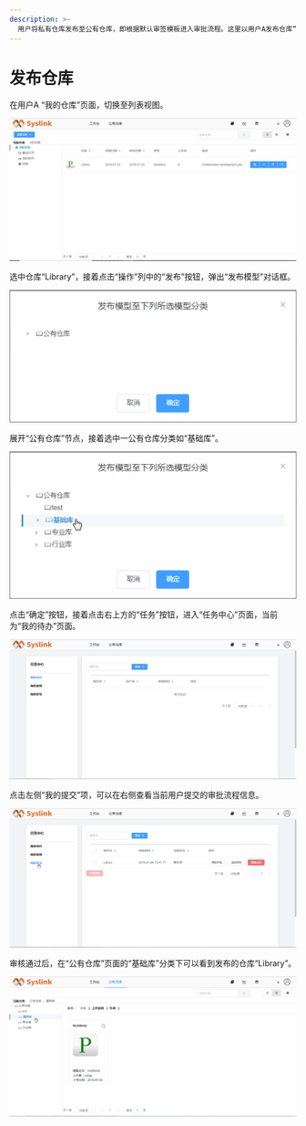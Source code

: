 ```yaml
---
description: >-
  用户将私有仓库发布至公有仓库，即根据默认审签模板进入审批流程。这里以用户A发布仓库“Library”至公有仓库为例，仓库“Library”的内容不为空，否则发布失败。
---
```


# 发布仓库

在用户A “我的仓库”页面，切换至列表视图。

![&#x201C;&#x6211;&#x7684;&#x4ED3;&#x5E93;&#x201D;&#x9875;&#x9762;](../../../.gitbook/assets/fa-bu-cang-ku-1.png)

选中仓库“Library”，接着点击“操作”列中的“发布”按钮，弹出“发布模型”对话框。

![&#x201C;&#x53D1;&#x5E03;&#x6A21;&#x578B;&#x201D;&#x5BF9;&#x8BDD;&#x6846;](../../../.gitbook/assets/fa-bu-cang-ku-2.png)

展开“公有仓库”节点，接着选中一公有仓库分类如“基础库”。

![&#x9009;&#x4E2D;&#x4E00;&#x516C;&#x6709;&#x4ED3;&#x5E93;&#x5206;&#x7C7B;](../../../.gitbook/assets/fa-bu-cang-ku-3.png)

点击“确定”按钮，接着点击右上方的“任务”按钮，进入“任务中心”页面，当前为“我的待办”页面。

![&#x201C;&#x6211;&#x7684;&#x5F85;&#x529E;&#x201D;&#x9875;&#x9762;](../../../.gitbook/assets/fa-bu-cang-ku-4%20%281%29.png)

点击左侧“我的提交”项，可以在右侧查看当前用户提交的审批流程信息。

![&#x6211;&#x7684;&#x63D0;&#x4EA4;](../../../.gitbook/assets/fa-bu-cang-ku-5.png)

审核通过后，在“公有仓库”页面的“基础库”分类下可以看到发布的仓库“Library”。

![&#x53D1;&#x5E03;&#x4ED3;&#x5E93;](../../../.gitbook/assets/fa-bu-cang-ku-6.png)

